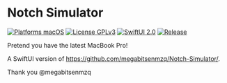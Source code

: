 # Notch Simulator

[![Platforms macOS](https://img.shields.io/badge/Platforms-macOS-purple.svg?style=flat)](http://www.apple.com/macos/)
[![License GPLv3](https://img.shields.io/badge/License-GPLv3-blue.svg?style=flat)](https://www.gnu.org/licenses/gpl-3.0.html)
[![SwiftUI 2.0](https://img.shields.io/badge/SwiftUI-2.0-orange)](https://developer.apple.com/xcode/swiftui/)
[![Release](https://github.com/donly/Notch-Sim-SwiftUI/workflows/Release/badge.svg)](https://github.com/donly/Notch-Sim-SwiftUI/releases)

Pretend you have the latest MacBook Pro! 


A SwiftUI version of https://github.com/megabitsenmzq/Notch-Simulator/.

Thank you @megabitsenmzq
